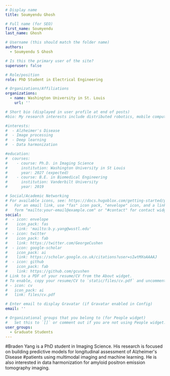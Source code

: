 ```yaml
---
# Display name
title: Soumyendu Ghosh

# Full name (for SEO)
first_name: Soumyendu
last_name: Ghosh

# Username (this should match the folder name)
authors:
  - Soumyendu S Ghosh

# Is this the primary user of the site?
superuser: false

# Role/position
role: PhD Student in Electrical Engineering

# Organizations/Affiliations
organizations:
  - name: Washington University in St. Louis
    url: ''

# Short bio (displayed in user profile at end of posts)
#bio: My research interests include distributed robotics, mobile computing and programmable matter.

#interests:
#  - Alzheimer's Disease
#  - Image processing
#  - Deep learning
#  - Data harmonization

#education:
#  courses:
#    - course: Ph.D. in Imaging Science
#      institution: Washington University in St Louis
#      year: 2027 (expected)
#    - course: B.E. in Biomedical Engineering
#      institution: Vanderbilt University
#      year: 2019

# Social/Academic Networking
# For available icons, see: https://docs.hugoblox.com/getting-started/page-builder/#icons
#   For an email link, use "fas" icon pack, "envelope" icon, and a link in the
#   form "mailto:your-email@example.com" or "#contact" for contact widget.
social:
#  - icon: envelope
#    icon_pack: fas
#    link: 'mailto:b.y.yang@wustl.edu'
#  - icon: twitter
#    icon_pack: fab
#    link: https://twitter.com/GeorgeCushen
#  - icon: google-scholar
#    icon_pack: ai
#    link: https://scholar.google.co.uk/citations?user=sIwtMXoAAAAJ
#  - icon: github
#    icon_pack: fab
#    link: https://github.com/gcushen
# Link to a PDF of your resume/CV from the About widget.
# To enable, copy your resume/CV to `static/files/cv.pdf` and uncomment the lines below.
# - icon: cv
#   icon_pack: ai
#   link: files/cv.pdf

# Enter email to display Gravatar (if Gravatar enabled in Config)
email: ''

# Organizational groups that you belong to (for People widget)
#   Set this to `[]` or comment out if you are not using People widget.
user_groups:
  - Graduate Students
---
```


#Braden Yang is a PhD student in Imaging Science. His research is focused on building predictive models for longitudinal assessment of Alzheimer's Disease #patients using multimodal imaging and machine learning. He is also interested in data harmonization for amyloid positron emission tomography imaging.

